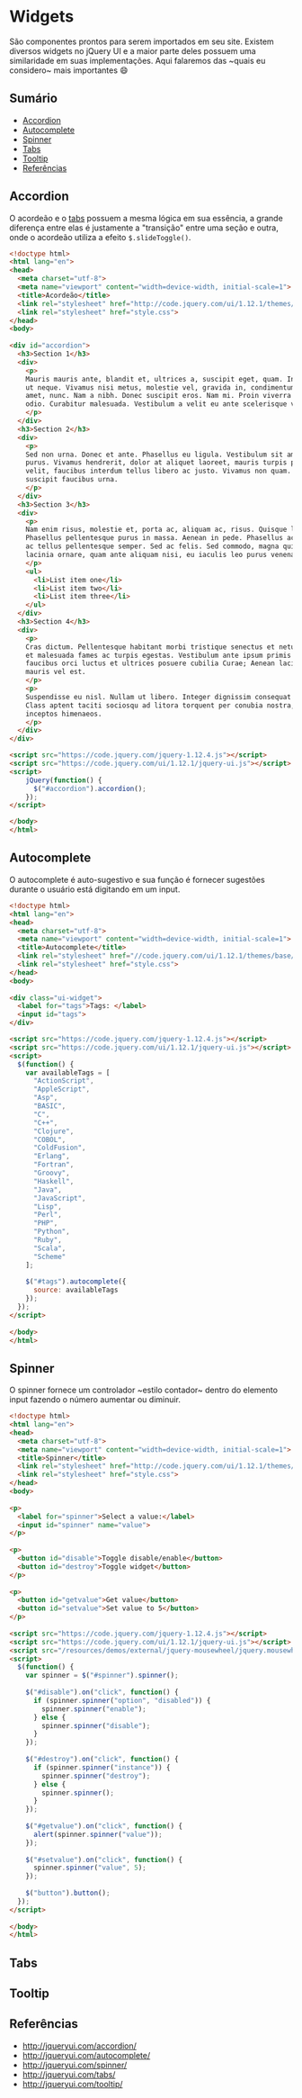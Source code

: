 # Widgets

São componentes prontos para serem importados em seu site. Existem diversos widgets no jQuery UI e a maior parte deles possuem uma similaridade em suas implementações. Aqui falaremos das ~quais eu considero~ mais importantes :smile:

## Sumário

- [Accordion](#accordion)
- [Autocomplete](#autocomplete)
- [Spinner](#spinner)
- [Tabs](#tabs)
- [Tooltip](#tooltip)
- [Referências](#referências)

## Accordion

O acordeão e o [tabs](#tabs) possuem a mesma lógica em sua essência, a grande diferença entre elas é justamente a "transição" entre uma seção e outra, onde o acordeão utiliza a efeito `$.slideToggle()`.

```html
<!doctype html>
<html lang="en">
<head>
  <meta charset="utf-8">
  <meta name="viewport" content="width=device-width, initial-scale=1">
  <title>Acordeão</title>
  <link rel="stylesheet" href="http://code.jquery.com/ui/1.12.1/themes/base/jquery-ui.css">
  <link rel="stylesheet" href="style.css">
</head>
<body>
 
<div id="accordion">
  <h3>Section 1</h3>
  <div>
    <p>
    Mauris mauris ante, blandit et, ultrices a, suscipit eget, quam. Integer
    ut neque. Vivamus nisi metus, molestie vel, gravida in, condimentum sit
    amet, nunc. Nam a nibh. Donec suscipit eros. Nam mi. Proin viverra leo ut
    odio. Curabitur malesuada. Vestibulum a velit eu ante scelerisque vulputate.
    </p>
  </div>
  <h3>Section 2</h3>
  <div>
    <p>
    Sed non urna. Donec et ante. Phasellus eu ligula. Vestibulum sit amet
    purus. Vivamus hendrerit, dolor at aliquet laoreet, mauris turpis porttitor
    velit, faucibus interdum tellus libero ac justo. Vivamus non quam. In
    suscipit faucibus urna.
    </p>
  </div>
  <h3>Section 3</h3>
  <div>
    <p>
    Nam enim risus, molestie et, porta ac, aliquam ac, risus. Quisque lobortis.
    Phasellus pellentesque purus in massa. Aenean in pede. Phasellus ac libero
    ac tellus pellentesque semper. Sed ac felis. Sed commodo, magna quis
    lacinia ornare, quam ante aliquam nisi, eu iaculis leo purus venenatis dui.
    </p>
    <ul>
      <li>List item one</li>
      <li>List item two</li>
      <li>List item three</li>
    </ul>
  </div>
  <h3>Section 4</h3>
  <div>
    <p>
    Cras dictum. Pellentesque habitant morbi tristique senectus et netus
    et malesuada fames ac turpis egestas. Vestibulum ante ipsum primis in
    faucibus orci luctus et ultrices posuere cubilia Curae; Aenean lacinia
    mauris vel est.
    </p>
    <p>
    Suspendisse eu nisl. Nullam ut libero. Integer dignissim consequat lectus.
    Class aptent taciti sociosqu ad litora torquent per conubia nostra, per
    inceptos himenaeos.
    </p>
  </div>
</div>

<script src="https://code.jquery.com/jquery-1.12.4.js"></script>
<script src="https://code.jquery.com/ui/1.12.1/jquery-ui.js"></script>
<script>
    jQuery(function() {
      $("#accordion").accordion();
    });
</script>

</body>
</html>
```

## Autocomplete

O autocomplete é auto-sugestivo e sua função é fornecer sugestões durante o usuário está digitando em um input.

```html
<!doctype html>
<html lang="en">
<head>
  <meta charset="utf-8">
  <meta name="viewport" content="width=device-width, initial-scale=1">
  <title>Autocomplete</title>
  <link rel="stylesheet" href="//code.jquery.com/ui/1.12.1/themes/base/jquery-ui.css">
  <link rel="stylesheet" href="style.css">
</head>
<body>
 
<div class="ui-widget">
  <label for="tags">Tags: </label>
  <input id="tags">
</div>

<script src="https://code.jquery.com/jquery-1.12.4.js"></script>
<script src="https://code.jquery.com/ui/1.12.1/jquery-ui.js"></script>
<script>
  $(function() {
    var availableTags = [
      "ActionScript",
      "AppleScript",
      "Asp",
      "BASIC",
      "C",
      "C++",
      "Clojure",
      "COBOL",
      "ColdFusion",
      "Erlang",
      "Fortran",
      "Groovy",
      "Haskell",
      "Java",
      "JavaScript",
      "Lisp",
      "Perl",
      "PHP",
      "Python",
      "Ruby",
      "Scala",
      "Scheme"
    ];
  
    $("#tags").autocomplete({
      source: availableTags
    });
  });
</script>
 
</body>
</html>
```

## Spinner

O spinner fornece um controlador ~estilo contador~ dentro do elemento input fazendo o número aumentar ou diminuir.

```html
<!doctype html>
<html lang="en">
<head>
  <meta charset="utf-8">
  <meta name="viewport" content="width=device-width, initial-scale=1">
  <title>Spinner</title>
  <link rel="stylesheet" href="http://code.jquery.com/ui/1.12.1/themes/base/jquery-ui.css">
  <link rel="stylesheet" href="style.css">
</head>
<body>
 
<p>
  <label for="spinner">Select a value:</label>
  <input id="spinner" name="value">
</p>
 
<p>
  <button id="disable">Toggle disable/enable</button>
  <button id="destroy">Toggle widget</button>
</p>
 
<p>
  <button id="getvalue">Get value</button>
  <button id="setvalue">Set value to 5</button>
</p>
 
<script src="https://code.jquery.com/jquery-1.12.4.js"></script>
<script src="https://code.jquery.com/ui/1.12.1/jquery-ui.js"></script>
<script src="/resources/demos/external/jquery-mousewheel/jquery.mousewheel.js"></script>
<script>
  $(function() {
    var spinner = $("#spinner").spinner();
 
    $("#disable").on("click", function() {
      if (spinner.spinner("option", "disabled")) {
        spinner.spinner("enable");
      } else {
        spinner.spinner("disable");
      }
    });
  
    $("#destroy").on("click", function() {
      if (spinner.spinner("instance")) {
        spinner.spinner("destroy");
      } else {
        spinner.spinner();
      }
    });
  
    $("#getvalue").on("click", function() {
      alert(spinner.spinner("value"));
    });
  
    $("#setvalue").on("click", function() {
      spinner.spinner("value", 5);
    });
 
    $("button").button();
  });
</script>
  
</body>
</html>
```

## Tabs
## Tooltip
## Referências

- http://jqueryui.com/accordion/
- http://jqueryui.com/autocomplete/
- http://jqueryui.com/spinner/
- http://jqueryui.com/tabs/
- http://jqueryui.com/tooltip/
